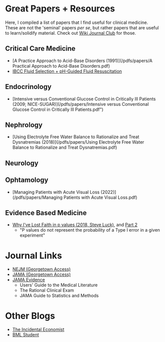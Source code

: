 # Great Papers + Resources

Here, I compiled a list of papers that I find useful for clinical medicine. These are not the 'seminal' papers *per se*, but rather papers that are useful to learn/solidify material. Check out [Wiki Journal Club](https://www.wikijournalclub.org/wiki/Main_Page) for those. 

## Critical Care Medicine

- [A Practice Approach to Acid-Base Disorders (1991)](/pdfs/papers/A Practical Approach to Acid-Base Disorders.pdf)
- [IBCC Fluid Selection + pH-Guided Fluid Resuscitation](https://emcrit.org/ibcc/fluid/)

## Endocrinology

- [Intensive versus Conventional Glucose Control in Critically Ill Patients (2009; NICE-SUGAR)](/pdfs/papers/Intensive versus Conventional Glucose Control in Critically Ill Patients.pdf")

## Nephrology

- [Using Electrolyte Free Water Balance to Rationalize and Treat Dysnatremias (2018)](/pdfs/papers/Using Electrolyte Free Water Balance to Rationalize and Treat Dysnatremias.pdf)

## Neurology

## Ophtamology

- [Managing Patients with Acute Visual Loss (2022)](/pdfs/papers/Managing Patients with Acute Visual Loss.pdf)


## Evidence Based Medicine

- [Why I've Lost Faith in p values (2018, Steve Luck)](https://lucklab.ucdavis.edu/blog/2018/4/19/why-i-lost-faith-in-p-values), and [Part 2](https://lucklab.ucdavis.edu/blog/2018/4/28/why-ive-lost-faith-in-p-values-part-2)
	- "P values do not represent the probability of a Type I error in a given experiment"
	
# Journal Links

- [NEJM (Georgetown Access)](https://www-nejm-org.proxy.library.georgetown.edu/)
- [JAMA (Georgetown Access)](https://dml.tdnetdiscover.com/logging/outgoing?url=https%3A%2F%2Fgo.openathens.net%2Fredirector%2Fgeorgetown.edu%3Furl%3Dhttps%253A%252F%252Fjamanetwork.com%252Fjournals%252Fjama&key=150b69dc-4e3a-4f96-a392-67a5a9669f49)
- [JAMA Evidence](https://go.openathens.net/redirector/georgetown.edu?url=http%3A%2F%2Fjamaevidence.mhmedical.com)
	- Users' Guide to the Medical Literature
	- The Rational Clinical Exam
	- JAMA Guide to Statistics and Methods

# Other Blogs

- [The Incidental Economist](https://theincidentaleconomist.com/wordpress/)
- [BML Student](https://www.bmj.com/student)